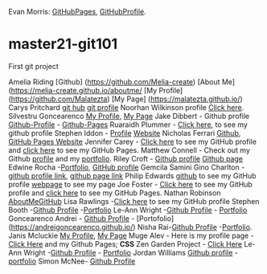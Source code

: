 
Evan Morris: [GitHubPages](https://evanmorrisdev.github.io/), [GitHubProfile](https://github.com/evanmorrisdev). 

# master21-git101

First git project

Amelia Riding [Github] (https://github.com/Melia-create) [About Me] (https://melia-create.github.io/aboutme/
[My Profile] (https://github.com/Malatezta)
[My Page] (https://malatezta.github.io/)
Carys Pritchard [git hub](https://github.com/carys23) [git profile](https://carys23.github.io)
Noorhan Wilkinson profile [Click here](https://github.com/Lightyyyy).
Silvestru Goncearenco [My Profile](https://github.com/Malatezta), [My Page](https://malatezta.github.io/)
Jake Dibbert - Github profile [Github-Profile](https://github.com/JakeyD11) - [Github-Pages](https://jakeyd11.github.io/)
Ruaraidh Plummer - [Click here](https://github.com/ruarplum), to see my github profile
Stephen Iddon - [Profile](https://github.com/SteIddon) [Website](https://steiddon.github.io/Website/)
Nicholas Ferrari [Github](https://github.com/NickFerra), [GitHub Pages Website](https://nickferra.github.io/NickWeb/)
Jennifer Carey - [Click here](https://github.com/jennifer-carey) to see my GitHub profile and [click here](https://jennifer-carey.github.io/) to see my GitHub Pages.
Matthew Connell - Check out my Github [profile](https://github.com/Connell97) and my [portfolio](https://connell97.github.io/portfolio/).
Riley Croft - [Github profile](https://github.com/Riley142)  [Github page](https://riley142.github.io/Portfolio/)
Edwine Rocha -[Portfolio](https://edwine-r.github.io/pf/), [GitHub profile](https://github.com/Edwine-R)
Gemcila Samini Gino Charlton - [github profile link](https://github.com/ggemcila), [github page link](https://ggemcila.github.io/)
Philip Edwards [github](https://github.com/phiddle) to see my GitHub profile [webpage](https://phiddle.github.io/phiddle) to see my page
Joe Foster - [Click here](https://github.com/JoeFoster-cn) to see my GitHub profile and [click here](https://joefoster-cn.github.io/) to see my GitHub Pages.
Nathan Robinson [AboutMe](https://github.com/NathanRobinson11/)[GitHub](https://github.com/NathanRobinson11/)
Lisa Rawlings -[Click here](https://github.com/lisarawlings) to see my GitHub profile
Stephen Booth -[Github Profile](https://github.com/boothscript) -[Portfolio](https://boothscript.github.io/portfolio2)
Le-Ann Wright -[Github Profile](https://github.com/LRWright) - [Portfolio](https://lrwright.github.io/)
Goncearenco Andrei - [Github Profile](https://github.com/andreigoncearenco) - [Portofolio] (https://andreigoncearenco.github.io/)
Nisha Rai-[Github Profile](https://github.com/nisharai26) -[Portfolio](https:///nisharai26.github.io).
Janis Mcluckie [My Profile](https://github.com/JanisMc), [My Page](https://janismc.github.io/)
Muge Alev -  Here is my profile page - [Click Here](https://github.com/mafromist) and my Github Pages; **CSS** Zen Garden Project - [Click Here](https://mafromist.github.io/css-zen-garden/)
Le-Ann Wright -[Github Profile](https://github.com/LRWright) - [Portfolio](https://lrwright.github.io/)
Jordan Williams [Github profile](https://github.com/jthomasw88) - [portfolio](https://jthomasw88.github.io/profile-page/)
Simon McNee- [Github Profile](https://github.com/simcnee)